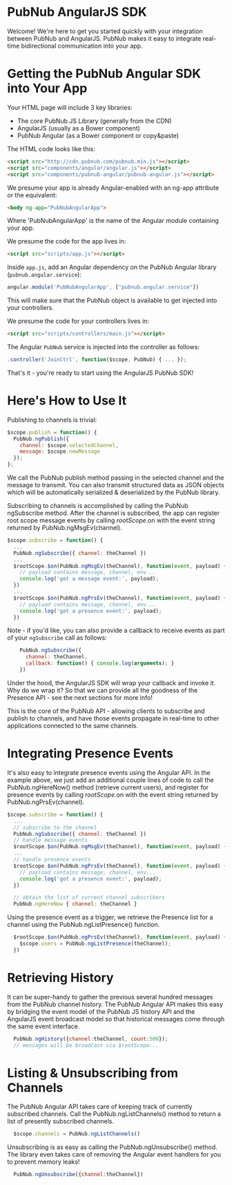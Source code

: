 # PubNub AngularJS SDK

Welcome! We're here to get you started quickly with your
integration between PubNub and AngularJS. PubNub makes it
easy to integrate real-time bidirectional communication
into your app.

# Getting the PubNub Angular SDK into Your App

Your HTML page will include 3 key libraries:

* The core PubNub JS Library (generally from the CDN)
* AngularJS (usually as a Bower component)
* PubNub Angular (as a Bower component or copy&paste)

The HTML code looks like this:

```html
<script src="http://cdn.pubnub.com/pubnub.min.js"></script>
<script src="components/angular/angular.js"></script>
<script src="components/pubnub-angular/pubnub-angular.js"></script>
```

We presume your app is already Angular-enabled with an ng-app
attribute or the equivalent:

```html
<body ng-app="PubNubAngularApp">
```
    
Where 'PubNubAngularApp' is the name of the Angular module
containing your app.

We presume the code for the app lives in:

```html
<script src="scripts/app.js"></script>
```

Inside ```app.js```, add an Angular dependency on the PubNub Angular library (```pubnub.angular.service```):

```javascript
angular.module('PubNubAngularApp', ["pubnub.angular.service"])
```

This will make sure that the PubNub object is available to get
injected into your controllers.

We presume the code for your controllers lives in:

```html
<script src="scripts/controllers/main.js"></script>
```

The Angular ```PubNub``` service is injected into the controller as follows:

```javascript
.controller('JoinCtrl', function($scope, PubNub) { ... });
```

That's it - you're ready to start using the AngularJS PubNub SDK!


# Here's How to Use It

Publishing to channels is trivial:

```javascript
$scope.publish = function() {
  PubNub.ngPublish({
    channel: $scope.selectedChannel,
    message: $scope.newMessage
  });
};
```

We call the PubNub publish method passing in the selected channel
and the message to transmit. You can also transmit structured
data as JSON objects which will be automatically serialized &
deserialized by the PubNub library.

Subscribing to channels is accomplished by calling the PubNub
ngSubscribe method. After the channel is subscribed, the app can
register root scope message events by calling $rootScope.$on with
the event string returned by PubNub.ngMsgEv(channel).

```javascript
$scope.subscribe = function() {
  ...
  PubNub.ngSubscribe({ channel: theChannel })
  ...
  $rootScope.$on(PubNub.ngMsgEv(theChannel), function(event, payload) {
    // payload contains message, channel, env...
    console.log('got a message event:', payload);    
  })
  ...
  $rootScope.$on(PubNub.ngPrsEv(theChannel), function(event, payload) {
    // payload contains message, channel, env...
    console.log('got a presence event:', payload);
  })
```

Note - if you'd like, you can also provide a callback to receive events
as part of your ```ngSubscribe``` call as follows:

```javascript
    PubNub.ngSubscribe({
      channel: theChannel,
      callback: function() { console.log(arguments); }
    })
```

Under the hood, the AngularJS SDK will wrap your callback and invoke
it. Why do we wrap it? So that we can provide all the goodness of the
Presence API - see the next sections for more info!

This is the core of the PubNub API - allowing clients to subscribe and
publish to channels, and have those events propagate in real-time to other
applications connected to the same channels.


# Integrating Presence Events

It's also easy to integrate presence events using the Angular API. In
the example above, we just add an additional couple lines of code to
call the PubNub.ngHereNow() method (retrieve current users), and register
for presence events by calling $rootScope.$on with the event string
returned by PubNub.ngPrsEv(channel).

```javascript
$scope.subscribe = function() {
  ...
  // subscribe to the channel
  PubNub.ngSubscribe({ channel: theChannel })
  // handle message events
  $rootScope.$on(PubNub.ngMsgEv(theChannel), function(event, payload) { ... })
  ...
  // handle presence events
  $rootScope.$on(PubNub.ngPrsEv(theChannel), function(event, payload) {
    // payload contains message, channel, env...
    console.log('got a presence event:', payload);
  })

  // obtain the list of current channel subscribers
  PubNub.ngHereNow { channel: theChannel }
```

Using the presence event as a trigger, we retrieve the Presence
list for a channel using the PubNub.ngListPresence() function.

```javascript
  $rootScope.$on(PubNub.ngPrsEv(theChannel), function(event, payload) {
    $scope.users = PubNub.ngListPresence(theChannel);
  })
```


# Retrieving History

It can be super-handy to gather the previous several hundred messages
from the PubNub channel history. The PubNub Angular API makes this easy
by bridging the event model of the PubNub JS history API and the AngularJS
event broadcast model so that historical messages come through the same
event interface.

```javascript
  PubNub.ngHistory({channel:theChannel, count:500});
  // messages will be broadcast via $rootScope...
```


# Listing & Unsubscribing from Channels

The PubNub Angular API takes care of keeping track of currently subscribed
channels. Call the PubNub.ngListChannels() method to return a list of presently
subscribed channels.

```javascript
  $scope.channels = PubNub.ngListChannels()
```

Unsubscribing is as easy as calling the PubNub.ngUnsubscribe() method. The
library even takes care of removing the Angular event handlers for you to
prevent memory leaks!

```javascript
  PubNub.ngUnsubscribe({channel:theChannel})
```

